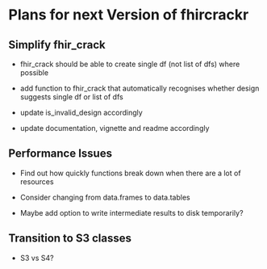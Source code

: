 
# Plans for next Version of fhircrackr

## Simplify fhir_crack

- fhir_crack should be able to create single df (not list of dfs) where possible

- add function to fhir_crack that automatically recognises whether design suggests single df or list of dfs

- update is_invalid_design accordingly

- update documentation, vignette and readme accordingly

## Performance Issues

- Find out how quickly functions break down when there are a lot of resources

- Consider changing from data.frames to data.tables

- Maybe add option to write intermediate results to disk temporarily?


## Transition to S3 classes

- S3 vs S4?

